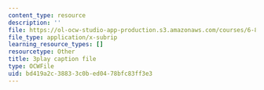 ```yaml
---
content_type: resource
description: ''
file: https://ol-ocw-studio-app-production.s3.amazonaws.com/courses/6-890-algorithmic-lower-bounds-fun-with-hardness-proofs-fall-2014/bd419a2c38833c0bed0478bfc83ff3e3_snugEmWtEm4.srt
file_type: application/x-subrip
learning_resource_types: []
resourcetype: Other
title: 3play caption file
type: OCWFile
uid: bd419a2c-3883-3c0b-ed04-78bfc83ff3e3
---
```

